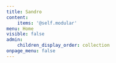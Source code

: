 ```yaml
---
title: Sandro
content:
    items: '@self.modular'
menu: Home
visible: false
admin:
    children_display_order: collection
onpage_menu: false
---
```


